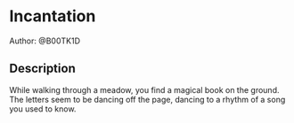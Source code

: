 # Incantation

Author: @B00TK1D

## Description

While walking through a meadow, you find a magical book on the ground.  The letters seem to be dancing off the page, dancing to a rhythm of a song you used to know.
